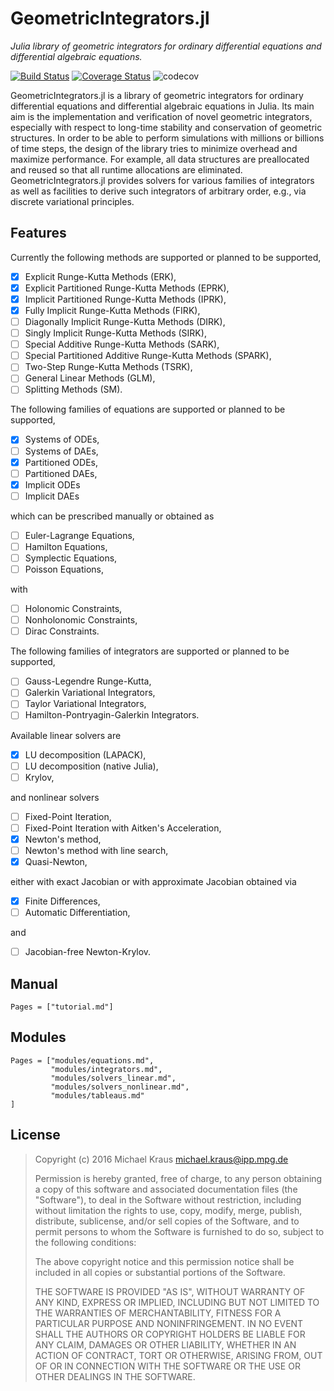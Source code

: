 
# GeometricIntegrators.jl

*Julia library of geometric integrators for ordinary differential equations and differential algebraic equations.*

[![Build Status](https://travis-ci.org/DDMGNI/GeometricIntegrators.jl.svg?branch=master)](https://travis-ci.org/DDMGNI/GeometricIntegrators.jl)
[![Coverage Status](https://coveralls.io/repos/github/DDMGNI/GeometricIntegrators.jl/badge.svg)](https://coveralls.io/github/DDMGNI/GeometricIntegrators.jl)
![codecov](https://codecov.io/gh/DDMGNI/GeometricIntegrators.jl/branch/master/graph/badge.svg)

GeometricIntegrators.jl is a library of geometric integrators for ordinary differential equations and differential algebraic equations in Julia. Its main aim is the implementation and verification of novel geometric integrators, especially with respect to long-time stability and conservation of geometric structures. In order to be able to perform simulations with millions or billions of time steps, the design of the library tries to minimize overhead and maximize performance. For example, all data structures are preallocated and reused so that all runtime allocations are eliminated. GeometricIntegrators.jl provides solvers for various families of integrators as well as facilities to derive such integrators of arbitrary order, e.g., via discrete variational principles.

## Features

Currently the following methods are supported or planned to be supported,

- [x] Explicit Runge-Kutta Methods (ERK),
- [x] Explicit Partitioned Runge-Kutta Methods (EPRK),
- [x] Implicit Partitioned Runge-Kutta Methods (IPRK),
- [x] Fully Implicit Runge-Kutta Methods (FIRK),
- [ ] Diagonally Implicit Runge-Kutta Methods (DIRK),
- [ ] Singly Implicit Runge-Kutta Methods (SIRK),
- [ ] Special Additive Runge-Kutta Methods (SARK),
- [ ] Special Partitioned Additive Runge-Kutta Methods (SPARK),
- [ ] Two-Step Runge-Kutta Methods (TSRK),
- [ ] General Linear Methods (GLM),
- [ ] Splitting Methods (SM).

The following families of equations are supported or planned to be supported,

- [x] Systems of ODEs,
- [ ] Systems of DAEs,
- [x] Partitioned ODEs,
- [ ] Partitioned DAEs,
- [x] Implicit ODEs
- [ ] Implicit DAEs

which can be prescribed manually or obtained as

- [ ] Euler-Lagrange Equations,
- [ ] Hamilton Equations,
- [ ] Symplectic Equations,
- [ ] Poisson Equations,

with

- [ ] Holonomic Constraints,
- [ ] Nonholonomic Constraints,
- [ ] Dirac Constraints.

The following families of integrators are supported or planned to be supported,

- [ ] Gauss-Legendre Runge-Kutta,
- [ ] Galerkin Variational Integrators,
- [ ] Taylor Variational Integrators,
- [ ] Hamilton-Pontryagin-Galerkin Integrators.

Available linear solvers are

- [x] LU decomposition (LAPACK),
- [ ] LU decomposition (native Julia),
- [ ] Krylov,

and nonlinear solvers

- [ ] Fixed-Point Iteration,
- [ ] Fixed-Point Iteration with Aitken's Acceleration,
- [x] Newton's method,
- [ ] Newton's method with line search,
- [x] Quasi-Newton,

either with exact Jacobian or with approximate Jacobian obtained via

- [x] Finite Differences,
- [ ] Automatic Differentiation,

and

- [ ] Jacobian-free Newton-Krylov.


## Manual

```@contents
Pages = ["tutorial.md"]
```


## Modules

```@contents
Pages = ["modules/equations.md",
         "modules/integrators.md",
         "modules/solvers_linear.md",
         "modules/solvers_nonlinear.md",
         "modules/tableaus.md"
]
```


## License

> Copyright (c) 2016 Michael Kraus <michael.kraus@ipp.mpg.de>
>
> Permission is hereby granted, free of charge, to any person obtaining a copy
> of this software and associated documentation files (the "Software"), to deal
> in the Software without restriction, including without limitation the rights
> to use, copy, modify, merge, publish, distribute, sublicense, and/or sell
> copies of the Software, and to permit persons to whom the Software is
> furnished to do so, subject to the following conditions:
>
> The above copyright notice and this permission notice shall be included in all
> copies or substantial portions of the Software.
>
> THE SOFTWARE IS PROVIDED "AS IS", WITHOUT WARRANTY OF ANY KIND, EXPRESS OR
> IMPLIED, INCLUDING BUT NOT LIMITED TO THE WARRANTIES OF MERCHANTABILITY,
> FITNESS FOR A PARTICULAR PURPOSE AND NONINFRINGEMENT. IN NO EVENT SHALL THE
> AUTHORS OR COPYRIGHT HOLDERS BE LIABLE FOR ANY CLAIM, DAMAGES OR OTHER
> LIABILITY, WHETHER IN AN ACTION OF CONTRACT, TORT OR OTHERWISE, ARISING FROM,
> OUT OF OR IN CONNECTION WITH THE SOFTWARE OR THE USE OR OTHER DEALINGS IN THE
> SOFTWARE.

